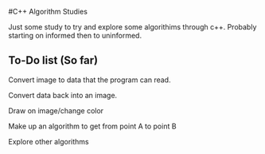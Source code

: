 #C++ Algorithm Studies 

Just some study to try and explore some algorithims through c++. 
Probably starting on informed then to uninformed.

## To-Do list (So far)

Convert image to data that the program can read.

Convert data back into an image. 

Draw on image/change color

Make up an algorithm to get from point A to point B

Explore other algorithms

